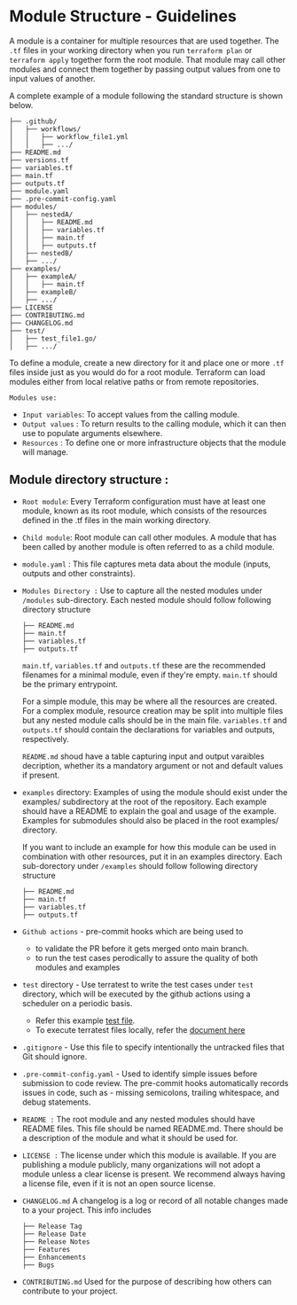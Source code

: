 # Module Structure - Guidelines

A module is a container for multiple resources that are used together. The `.tf` files in your working directory when you run `terraform plan` or `terraform apply` together form the root module. That module may call other modules and connect them together by passing output values from one to input values of another.

A complete example of a module following the standard structure is shown below.

```
├── .github/
│   ├── workflows/
│   │   ├── workflow_file1.yml
│   │   ├── .../
├── README.md
├── versions.tf
├── variables.tf
├── main.tf
├── outputs.tf
├── module.yaml
├── .pre-commit-config.yaml
├── modules/
│   ├── nestedA/
│   │   ├── README.md
│   │   ├── variables.tf
│   │   ├── main.tf
│   │   ├── outputs.tf
│   ├── nestedB/
│   ├── .../
├── examples/
│   ├── exampleA/
│   │   ├── main.tf
│   ├── exampleB/
│   ├── .../
├── LICENSE
├── CONTRIBUTING.md
├── CHANGELOG.md
├── test/
│   ├── test_file1.go/
│   ├── .../

```

To define a module, create a new directory for it and place one or more `.tf` files inside just as you would do for a root module. Terraform can load modules either from local relative paths or from remote repositories.

`Modules use:`

* `Input variables`:  To accept values from the calling module.
* `Output values`  :  To return results to the calling module, which it can then use to populate arguments elsewhere.
* `Resources`      :  To define one or more infrastructure objects that the module will manage.

## Module directory structure :

* `Root module`: Every Terraform configuration must have at least one module, known as its root module, which consists of the resources defined in the .tf files in the main working directory.

* `Child module`: Root module can call other modules. A module that has been called by another module is often referred to as a child module.

* `module.yaml` : This file captures meta data about the module (inputs, outputs and other constraints).

* `Modules Directory :` Use to capture all the nested modules under `/modules` sub-directory. Each nested module should follow following directory structure
  
  ```
  ├── README.md
  ├── main.tf
  ├── variables.tf
  ├── outputs.tf
  
  ```

  `main.tf`, `variables.tf` and `outputs.tf` these are the recommended filenames for a minimal module, even if they're empty. `main.tf` should be the primary entrypoint. 
  
  For a simple module, this may be where all the resources are created. For a complex module, resource creation may be split into multiple files but any nested module calls should be in the main file. `variables.tf` and `outputs.tf` should contain the declarations for variables and outputs, respectively. 
  
  `README.md` shoud have a table capturing input and output varaibles decription, whether its a mandatory argument or not and default values if present.

* `examples` directory: Examples of using the module should exist under the examples/ subdirectory at the root of the repository. Each example should have a README to explain the goal and usage of the example. Examples for submodules should also be placed in the root examples/ directory.

  If you want to include an example for how this module can be used in combination with other resources, put it in an examples directory. Each sub-dorectory under `/examples` should follow following directory structure
  
  ```
  ├── README.md
  ├── main.tf
  ├── variables.tf
  ├── outputs.tf
  
  ```

* `Github actions` - pre-commit hooks which are being used to 
  - to validate the PR before it gets merged onto main branch. 
  - to run the test cases perodically to assure the quality of both modules and examples

* `test` directory - Use terratest to write the test cases under `test` directory, which will be executed by the github actions using a scheduler on a periodic basis. 
  - Refer this example [test file](https://github.com/terraform-ibm-modules/terraform-ibm-iam/blob/main/test/access-group/access_group_test.go). 
  - To execute terratest files locally, refer the [document here](terratest.md)

* `.gitignore` -  Use this file to specify intentionally the untracked files that Git should ignore.

* `.pre-commit-config.yaml` - Used to identify simple issues before submission to code review. The pre-commit hooks automatically records issues in code, such as - missing semicolons, trailing whitespace, and debug statements. 

* `README :` The root module and any nested modules should have README files. This file should be named README.md. There should be a description of the module and what it should be used for. 

* `LICENSE :` The license under which this module is available. If you are publishing a module publicly, many organizations will not adopt a module unless a clear license is present. We recommend always having a license file, even if it is not an open source license.

* `CHANGELOG.md` A changelog is a log or record of all notable changes made to a your project. This info includes
  
  ```
  ├── Release Tag
  ├── Release Date
  ├── Release Notes
  ├── Features
  ├── Enhancements
  ├── Bugs
  
  ```
  
* `CONTRIBUTING.md` Used for the purpose of describing how others can contribute to your project.
  
